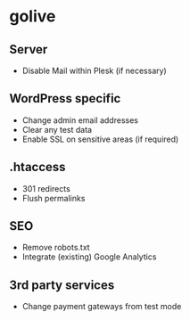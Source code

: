 # golive


## Server

* Disable Mail within Plesk (if necessary)

## WordPress specific

* Change admin email addresses
* Clear any test data
* Enable SSL on sensitive areas (if required)

## .htaccess

* 301 redirects
* Flush permalinks

## SEO

* Remove robots.txt
* Integrate (existing) Google Analytics

## 3rd party services

* Change payment gateways from test mode
